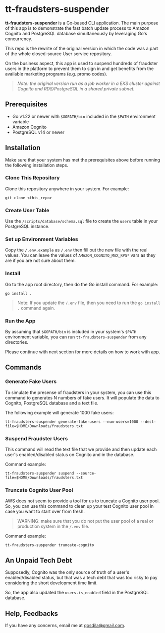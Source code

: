 # tt-fraudsters-suspender

**tt-fraudsters-suspender** is a Go-based CLI application. The main purpose of this app is to demonstrate the fast batch update process to Amazon Cognito and PostgreSQL database simultaneously by leveraging Go's concurrency.

This repo is the rewrite of the original version in which the code was a part of the whole closed-source User service repository.

On the business aspect, this app is used to suspend hundreds of fraudster users in the platform to prevent them to sign in and get benefits from the available marketing programs (e.g. promo codes).

> *Note: the original version run as a job worker in a EKS cluster against Cognito and RDS/PostgreSQL in a shared private subnet.*

## Prerequisites

* Go v1.22 or newer with `$GOPATH/bin` included in the `$PATH` environment variable
* Amazon Cognito
* PostgreSQL v14 or newer

## Installation

Make sure that your system has met the prerequisites above before running the following installation steps.

### Clone This Repository

Clone this repository anywhere in your system. For example:
```
git clone <this_repo>
```

### Create User Table

Use the `/scripts/database/schema.sql` file to create the `users` table in your PostgreSQL instance.

### Set up Environment Variables

Copy the `/.env.example` as `/.env` then fill out the new file with the real values. You can leave the values of `AMAZON_COGNITO_MAX_RPS*` vars as they are if you are not sure about them.

### Install

Go to the app root directory, then do the Go install command. For example:

```
go install .
```

> Note: If you update the `/.env` file, then you need to run the `go install .` command again.

### Run the App

By assuming that `$GOPATH/bin` is included in your system's `$PATH` environment variable, you can run `tt-fraudsters-suspender` from any directories.

Please continue with next section for more details on how to work with app.

## Commands

### Generate Fake Users

To simulate the presense of fraudsters in your system, you can use this command to generates N numbers of fake users. It will populate the data to Cognito, PostgreSQL database and a text file.

The following example will generate 1000 fake users:
```
tt-fraudsters-suspender generate-fake-users --num-users=1000 --dest-file=$HOME/Downloads/fraudsters.txt
```

### Suspend Fraudster Users

This command will read the text file that we provide and then update each user's enabled/disabled status on Cognito and in the database.

Command example:
```
tt-fraudsters-suspender suspend --source-file=$HOME/Downloads/fraudsters.txt
```

### Truncate Cognito User Pool

AWS does not seem to provide a tool for us to truncate a Cognito user pool. So, you can use this command to clean up your test Cognito user pool in case you want to start over from fresh.

> WARNING: make sure that you do not put the user pool of a real or production system in the `/.env` file.

Command example:
```
tt-fraudsters-suspender truncate-cognito
```

## An Unpaid Tech Debt

Supposedly, Cognito was the only source of truth of a user's enabled/disabled status, but that was a tech debt that was too risky to pay considering the short development time limit.

So, the app also updated the `users.is_enabled` field in the PostgreSQL database.

## Help, Feedbacks
If you have any concerns, email me at qosdila@gmail.com.
